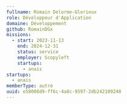 ```yaml
---
fullname: Romain Delorme-Glorieux
role: Développeur d'Application
domaine: Développement
github: RomainDGx
missions:
  - start: 2023-11-13
    end: 2024-12-31
    status: service
    employer: Scopyleft
    startups:
      - anais
startups:
  - anais
memberType: autre
uuid: e58008d9-ff6c-4a8c-9597-2db242109248
---
```


